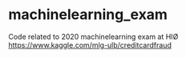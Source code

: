 # machinelearning_exam
Code related to 2020 machinelearning exam at HIØ
https://www.kaggle.com/mlg-ulb/creditcardfraud
